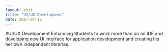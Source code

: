 ```yaml
---
layout: post
title: "UI/UX Development"
date: 2017-07-12
---
```


#UI/UX Development
Enhancing Students to work more than on an IDE and
developing new UI interface for application development
and creating his her own independent libraries.
